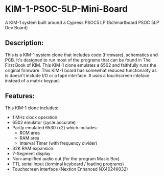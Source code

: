 # KIM-1-PSOC-5LP-Mini-Board
A KIM-1 system built around a Cypress PSOC5 LP (Schmartboard PSOC 5LP Dev Board)

## Description: ##
This is a KIM-1 system clone that includes code (firmware), schematics and PCB.
It's designed to run most of the programs that can be found in The First Book of KIM.
This KIM-1 clone emulates a 6502 and faithfully runs the original firmware.
This KIM-1 board has somewhat reduced functionality as is doesn't include I/O or a tape interface.
It uses a touchscreen inteface instead of a matrix keypad.

## Features: ##
This KIM-1 clone includes:
  * 1 MHz clock operation
  * 6502 emulator (cycle accurate)
  * Partly emulated 6530 (x2) which includes:
    * ROM area
    * RAM area
    * Interval Timer (with frequency divider)
  * 32K RAM expansion
  * 7-Segment display
  * Non-amplified audio out (for the program Music Box)
  * TTL serial input (terminal keyboard / loading programs)
  * Touchscreen interface (Nextion Enhanced NX4024K032)
